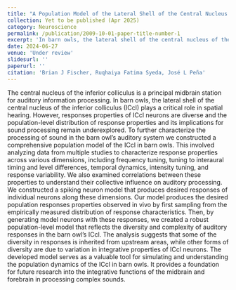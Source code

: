 ```yaml
---
title: "A Population Model of the Lateral Shell of the Central Nucleus of the Inferior Colliculus in Barn Owls"
collection: Yet to be published (Apr 2025)
category: Neuroscience
permalink: /publication/2009-10-01-paper-title-number-1
excerpt: 'In barn owls, the lateral shell of the central nucleus of the inferior colliculus (ICcl) plays a critical role in spatial hearing. However, responses properties of ICcl neurons are diverse and the population-level distribution of response properties and its implications for sound processing remain underexplored. To further characterize the processing of sound in the barn owl’s auditory system we constructed a comprehensive population model of the ICcl in barn owls.'
date: 2024-06-27
venue: 'Under review'
slidesurl: ''
paperurl: ''
citation: 'Brian J Fischer, Ruqhaiya Fatima Syeda, José L Peña'
---
```


The central nucleus of the inferior colliculus is a principal midbrain station for auditory information processing. In barn owls, the lateral shell of the central nucleus of the inferior colliculus (ICcl) plays a critical role in spatial hearing. However, responses properties of ICcl neurons are diverse and the population-level distribution of response properties and its implications for sound processing remain underexplored. To further characterize the processing of sound in the barn owl’s auditory system we constructed a comprehensive population model of the ICcl in barn owls. This involved analyzing data from multiple studies to characterize response properties across various dimensions, including frequency tuning, tuning to interaural timing and level differences, temporal dynamics, intensity tuning, and response variability. We also examined correlations between these properties to understand their collective influence on auditory processing. We constructed a spiking neuron model that produces desired responses of individual neurons along these dimensions. Our model produces the desired population responses properties observed in vivo by first sampling from the empirically measured distribution of response characteristics. Then, by generating model neurons with these responses, we created a robust population-level model that reflects the diversity and complexity of auditory responses in the barn owl’s ICcl. The analysis suggests that some of the diversity in responses is inherited from upstream areas, while other forms of diversity are due to variation in integrative properties of ICcl neurons. The developed model serves as a valuable tool for simulating and understanding the population dynamics of the ICcl in barn owls. It provides a foundation for future research into the integrative functions of the midbrain and forebrain in processing complex sounds.
